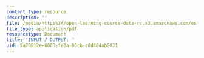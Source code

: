 ```yaml
---
content_type: resource
description: ''
file: /media/https%3A/open-learning-course-data-rc.s3.amazonaws.com/es-293-lego-robotics-spring-2007/5a70812e0003fe3a00cbc0d404ab2821_MITES_293S07_ic_com.pdf
file_type: application/pdf
resourcetype: Document
title: 'INPUT / OUTPUT: '
uid: 5a70812e-0003-fe3a-00cb-c0d404ab2821
---
```

